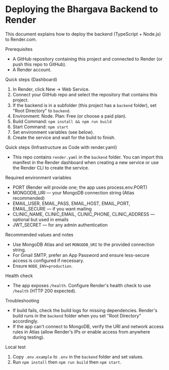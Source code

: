 # Deploying the Bhargava Backend to Render

This document explains how to deploy the backend (TypeScript + Node.js) to Render.com.

Prerequisites
- A GitHub repository containing this project and connected to Render (or push this repo to GitHub).
- A Render account.

Quick steps (Dashboard)
1. In Render, click New -> Web Service.
2. Connect your GitHub repo and select the repository that contains this project.
3. If the backend is in a subfolder (this project has a `backend` folder), set "Root Directory" to `backend`.
4. Environment: Node. Plan: Free (or choose a paid plan).
5. Build Command: `npm install && npm run build`
6. Start Command: `npm start`
7. Set environment variables (see below).
8. Create the service and wait for the build to finish.

Quick steps (Infrastructure as Code with render.yaml)
- This repo contains `render.yaml` in the `backend` folder. You can import this manifest in the Render dashboard when creating a new service or use the Render CLI to create the service.

Required environment variables
- PORT (Render will provide one; the app uses process.env.PORT)
- MONGODB_URI — your MongoDB connection string (Atlas recommended)
- EMAIL_USER, EMAIL_PASS, EMAIL_HOST, EMAIL_PORT, EMAIL_SECURE — if you want mailing
- CLINIC_NAME, CLINIC_EMAIL, CLINIC_PHONE, CLINIC_ADDRESS — optional but used in emails
- JWT_SECRET — for any admin authentication

Recommended values and notes
- Use MongoDB Atlas and set `MONGODB_URI` to the provided connection string.
- For Gmail SMTP, prefer an App Password and ensure less-secure access is configured if necessary.
- Ensure `NODE_ENV=production`.

Health check
- The app exposes `/health`. Configure Render's health check to use `/health` (HTTP 200 expected).

Troubleshooting
- If build fails, check the build logs for missing dependencies. Render's build runs in the `backend` folder when you set "Root Directory" accordingly.
- If the app can't connect to MongoDB, verify the URI and network access rules in Atlas (allow Render's IPs or enable access from anywhere during testing).

Local test
1. Copy `.env.example` to `.env` in the `backend` folder and set values.
2. Run `npm install` then `npm run build` then `npm start`.
